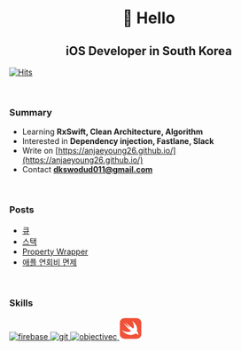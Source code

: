 <h1 align="center">👋 Hello</h1>
<h2 align="center">iOS Developer in South Korea</h2>

[![Hits](https://hits.seeyoufarm.com/api/count/incr/badge.svg?url=https%3A%2F%2Fgithub.com%2Fanjaeyoung26%2Fanjaeyoung26.git&count_bg=%23676A65&title_bg=%23676A65&icon=&icon_color=%23E7E7E7&title=Welcome&edge_flat=false)](https://hits.seeyoufarm.com)

<br>

### Summary

- Learning **RxSwift, Clean Architecture, Algorithm**
- Interested in **Dependency injection, Fastlane, Slack**
- Write on [https://anjaeyoung26.github.io/](https://anjaeyoung26.github.io/)
- Contact **dkswodud011@gmail.com**

<br>

### Posts

<!-- BLOG-POST-LIST:START -->
- [큐](https://anjaeyoung26.github.io/algorithm/Queue/)
- [스택](https://anjaeyoung26.github.io/algorithm/Stack/)
- [Property Wrapper](https://anjaeyoung26.github.io/study/Property-wrapper/)
- [애플 연회비 면제](https://anjaeyoung26.github.io/membership/Fee-waiver/)
<!-- BLOG-POST-LIST:END -->

<br>

<h3 align="left">Skills</h3>
<p align="left"> <a href="https://firebase.google.com/" target="_blank"> <img src="https://www.vectorlogo.zone/logos/firebase/firebase-icon.svg" alt="firebase" width="40" height="40"/> </a> <a href="https://git-scm.com/" target="_blank"> <img src="https://www.vectorlogo.zone/logos/git-scm/git-scm-icon.svg" alt="git" width="40" height="40"/> </a> <a href="https://developer.apple.com/library/archive/documentation/Cocoa/Conceptual/ProgrammingWithObjectiveC/Introduction/Introduction.html" target="_blank"> <img src="https://www.vectorlogo.zone/logos/apple_objectivec/apple_objectivec-icon.svg" alt="objectivec" width="40" height="40"/> </a> <a href="https://developer.apple.com/swift/" target="_blank"> <img src="https://raw.githubusercontent.com/devicons/devicon/master/icons/swift/swift-original.svg" alt="swift" width="40" height="40"/> </a> </p>

<!--
<p>&nbsp;<img align="center" src="https://github-readme-stats.vercel.app/api?username=anjaeyoung26&show_icons=true&locale=en" alt="anjaeyoung26" /></p>
-->

